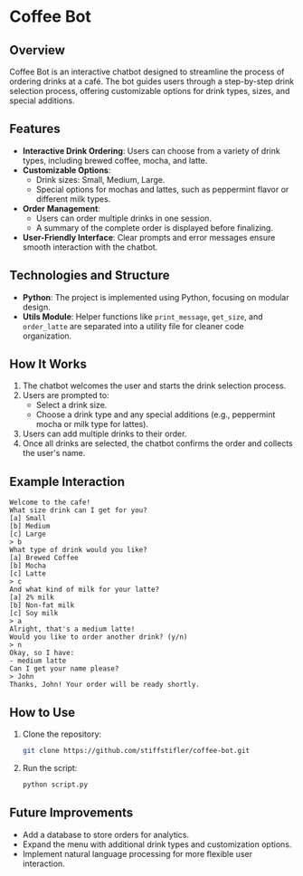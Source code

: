 # Coffee Bot  

## Overview  
Coffee Bot is an interactive chatbot designed to streamline the process of ordering drinks at a café. The bot guides users through a step-by-step drink selection process, offering customizable options for drink types, sizes, and special additions.  

## Features  
- **Interactive Drink Ordering**: Users can choose from a variety of drink types, including brewed coffee, mocha, and latte.  
- **Customizable Options**:  
  - Drink sizes: Small, Medium, Large.  
  - Special options for mochas and lattes, such as peppermint flavor or different milk types.  
- **Order Management**:  
  - Users can order multiple drinks in one session.  
  - A summary of the complete order is displayed before finalizing.  
- **User-Friendly Interface**: Clear prompts and error messages ensure smooth interaction with the chatbot.  

## Technologies and Structure  
- **Python**: The project is implemented using Python, focusing on modular design.  
- **Utils Module**: Helper functions like `print_message`, `get_size`, and `order_latte` are separated into a utility file for cleaner code organization.  

## How It Works  
1. The chatbot welcomes the user and starts the drink selection process.  
2. Users are prompted to:  
   - Select a drink size.  
   - Choose a drink type and any special additions (e.g., peppermint mocha or milk type for lattes).  
3. Users can add multiple drinks to their order.  
4. Once all drinks are selected, the chatbot confirms the order and collects the user's name.  

## Example Interaction  
```text
Welcome to the cafe!  
What size drink can I get for you?  
[a] Small  
[b] Medium  
[c] Large  
> b  
What type of drink would you like?  
[a] Brewed Coffee  
[b] Mocha  
[c] Latte  
> c  
And what kind of milk for your latte?  
[a] 2% milk  
[b] Non-fat milk  
[c] Soy milk  
> a  
Alright, that's a medium latte!  
Would you like to order another drink? (y/n)  
> n  
Okay, so I have:  
- medium latte  
Can I get your name please?  
> John  
Thanks, John! Your order will be ready shortly.
```

## How to Use  
1. Clone the repository:  
   ```bash  
   git clone https://github.com/stiffstifler/coffee-bot.git  
2. Run the script:
    ```bash
    python script.py  

## Future Improvements
- Add a database to store orders for analytics.
- Expand the menu with additional drink types and customization options.
- Implement natural language processing for more flexible user interaction.